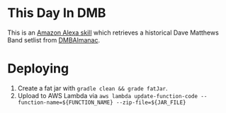 # This Day In DMB

This is an [Amazon Alexa skill](https://developer.amazon.com/alexa) which retrieves a historical Dave Matthews Band setlist from [DMBAlmanac](http://dmbalmanac.com).

# Deploying

1. Create a fat jar with `gradle clean && grade fatJar`.
1. Upload to AWS Lambda via `aws lambda update-function-code --function-name=${FUNCTION_NAME} --zip-file=${JAR_FILE}`
